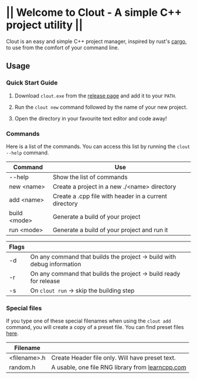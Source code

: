 # || Welcome to Clout - A simple C++ project utility ||
Clout is an easy and simple C++ project manager, inspired by rust's [cargo](https://github.com/rust-lang/cargo), to use from the comfort of your command line.

## Usage

### Quick Start Guide

1. Download `clout.exe` from the [release page](https://github.com/outphase/clout/releases) and add it to your `PATH`.

2. Run the `clout new` command followed by the name of your new project.

3. Open the directory in your favourite text editor and code away!

### Commands

Here is a list of the commands. You can access this list by running the `clout --help` command.

| Command        | Use                                                   |
|----------------|-------------------------------------------------------|
| --help         | Show the list of commands                             |
| new \<name\>   | Create a project in a new ./\<name\> directory        |
| add \<name\>   | Create a .cpp file with header in a current directory |
| build \<mode\> | Generate a build of your project                      |
| run \<mode\>   | Generate a build of your project and run it           |

| Flags |                                                                        |
|-------|------------------------------------------------------------------------|
| -d    | On any command that builds the project -> build with debug information |
| -r    | On any command that builds the project -> build ready for release      |
| -s    | On `clout run`                         -> skip the building step       |

### Special files

If you type one of these special filenames when using the `clout add` command, you will create a copy of a preset file. You can find preset files [here](https://github.com/outphase/clout/tree/master/template-files).

| Filename       |                                                                                                                                           |
|----------------|-----------------------------------------------------------------------------------------------------------------------------------------------------------------------------------------------------------------------|
| \<filename\>.h | Create Header file only. Will have preset text.                                                                                           |
| random.h       | A usable, one file RNG library from [learncpp.com](https://www.learncpp.com/cpp-tutorial/introduction-to-random-number-generation/) |
